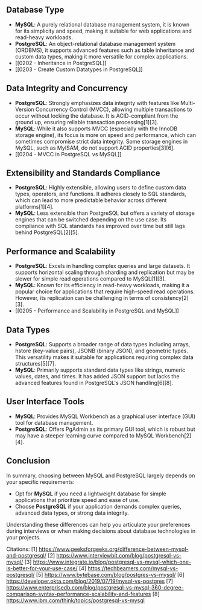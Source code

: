 ## Database Type
- **MySQL**: A purely relational database management system, it is known for its simplicity and speed, making it suitable for web applications and read-heavy workloads.
- **PostgreSQL**: An object-relational database management system (ORDBMS), it supports advanced features such as table inheritance and custom data types, making it more versatile for complex applications. 
- [[0202 - Inheritance in PostgreSQL]]
- [[0203 - Create Custom Datatypes in PostgreSQL]]
## Data Integrity and Concurrency
- **PostgreSQL**: Strongly emphasizes data integrity with features like Multi-Version Concurrency Control (MVCC), allowing multiple transactions to occur without locking the database. It is ACID-compliant from the ground up, ensuring reliable transaction processing[1][3].
- **MySQL**: While it also supports MVCC (especially with the InnoDB storage engine), its focus is more on speed and performance, which can sometimes compromise strict data integrity. Some storage engines in MySQL, such as MyISAM, do not support ACID properties[3][6].
- [[0204 - MVCC in PostgreSQL vs MySQL]]

## Extensibility and Standards Compliance
- **PostgreSQL**: Highly extensible, allowing users to define custom data types, operators, and functions. It adheres closely to SQL standards, which can lead to more predictable behavior across different platforms[1][4].
- **MySQL**: Less extensible than PostgreSQL but offers a variety of storage engines that can be switched depending on the use case. Its compliance with SQL standards has improved over time but still lags behind PostgreSQL[2][5].

## Performance and Scalability
- **PostgreSQL**: Excels in handling complex queries and large datasets. It supports horizontal scaling through sharding and replication but may be slower for simple read operations compared to MySQL[1][3].
- **MySQL**: Known for its efficiency in read-heavy workloads, making it a popular choice for applications that require high-speed read operations. However, its replication can be challenging in terms of consistency[2][3].
- [[0205 - Performance and Scalability in PostgreSQL and MySQL]]

## Data Types
- **PostgreSQL**: Supports a broader range of data types including arrays, hstore (key-value pairs), JSONB (binary JSON), and geometric types. This versatility makes it suitable for applications requiring complex data structures[5][7].
- **MySQL**: Primarily supports standard data types like strings, numeric values, dates, and times. It has added JSON support but lacks the advanced features found in PostgreSQL's JSON handling[6][8].

## User Interface Tools
- **MySQL**: Provides MySQL Workbench as a graphical user interface (GUI) tool for database management.
- **PostgreSQL**: Offers PgAdmin as its primary GUI tool, which is robust but may have a steeper learning curve compared to MySQL Workbench[2][4].

## Conclusion
In summary, choosing between MySQL and PostgreSQL largely depends on your specific requirements:
- Opt for **MySQL** if you need a lightweight database for simple applications that prioritize speed and ease of use.
- Choose **PostgreSQL** if your application demands complex queries, advanced data types, or strong data integrity.

Understanding these differences can help you articulate your preferences during interviews or when making decisions about database technologies in your projects.

Citations:
[1] https://www.geeksforgeeks.org/difference-between-mysql-and-postgresql/
[2] https://www.interviewbit.com/blog/postgresql-vs-mysql/
[3] https://www.integrate.io/blog/postgresql-vs-mysql-which-one-is-better-for-your-use-case/
[4] https://techbeamers.com/mysql-vs-postgresql/
[5] https://www.bytebase.com/blog/postgres-vs-mysql/
[6] https://developer.okta.com/blog/2019/07/19/mysql-vs-postgres
[7] https://www.enterprisedb.com/blog/postgresql-vs-mysql-360-degree-comparison-syntax-performance-scalability-and-features
[8] https://www.ibm.com/think/topics/postgresql-vs-mysql